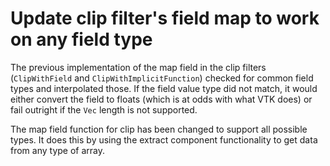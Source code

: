 # Update clip filter's field map to work on any field type

The previous implementation of the map field in the clip filters
(`ClipWithField` and `ClipWithImplicitFunction`) checked for common field
types and interpolated those. If the field value type did not match, it
would either convert the field to floats (which is at odds with what VTK
does) or fail outright if the `Vec` length is not supported.

The map field function for clip has been changed to support all possible
types. It does this by using the extract component functionality to get
data from any type of array.
